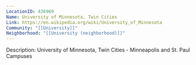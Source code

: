 ```yaml
---
LocationID: 436969
Name: University of Minnesota, Twin Cities
Link: https://en.wikipedia.org/wiki/University_of_Minnesota 
Community: "[[University]]"
Neighborhood: "[[University (neighborhood)]]"
---
```


Description:
University of Minnesota, Twin Cities - Minneapolis and St. Paul Campuses
